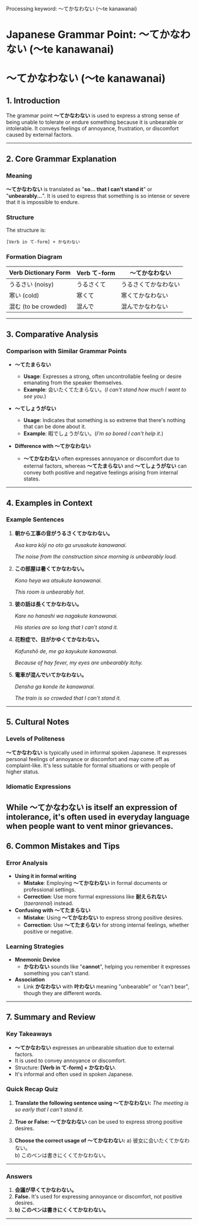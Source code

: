 Processing keyword: ～てかなわない (〜te kanawanai)
# Japanese Grammar Point: ～てかなわない (〜te kanawanai)
# 〜てかなわない (〜te kanawanai)
## 1. Introduction
The grammar point **〜てかなわない** is used to express a strong sense of being unable to tolerate or endure something because it is unbearable or intolerable. It conveys feelings of annoyance, frustration, or discomfort caused by external factors.

---
## 2. Core Grammar Explanation
### Meaning
**〜てかなわない** is translated as "**so... that I can't stand it**" or "**unbearably...**". It is used to express that something is so intense or severe that it is impossible to endure.
### Structure
The structure is:
```
[Verb in て-form] + かなわない
```
### Formation Diagram
| Verb Dictionary Form | Verb て-form | 〜てかなわない |
|----------------------|--------------|----------------|
| うるさい (noisy)       | うるさくて    | うるさくてかなわない |
| 寒い (cold)           | 寒くて       | 寒くてかなわない   |
| 混む (to be crowded)   | 混んで        | 混んでかなわない    |
---
## 3. Comparative Analysis
### Comparison with Similar Grammar Points
- **〜てたまらない**
  - **Usage**: Expresses a strong, often uncontrollable feeling or desire emanating from the speaker themselves.
  - **Example**: 会いたくてたまらない。(*I can't stand how much I want to see you.*)
  
- **〜てしょうがない**
  - **Usage**: Indicates that something is so extreme that there's nothing that can be done about it.
  - **Example**: 暇でしょうがない。(*I'm so bored I can't help it.*)
  
- **Difference with 〜てかなわない**
  - **〜てかなわない** often expresses annoyance or discomfort due to external factors, whereas **〜てたまらない** and **〜てしょうがない** can convey both positive and negative feelings arising from internal states.
---
## 4. Examples in Context
### Example Sentences
1. **朝から工事の音がうるさくてかなわない。**
   
   *Asa kara kōji no oto ga urusakute kanawanai.*
   
   *The noise from the construction since morning is unbearably loud.*
2. **この部屋は暑くてかなわない。**
   
   *Kono heya wa atsukute kanawanai.*
   
   *This room is unbearably hot.*
3. **彼の話は長くてかなわない。**
   
   *Kare no hanashi wa nagakute kanawanai.*
   
   *His stories are so long that I can't stand it.*
4. **花粉症で、目がかゆくてかなわない。**
   
   *Kafunshō de, me ga kayukute kanawanai.*
   
   *Because of hay fever, my eyes are unbearably itchy.*
5. **電車が混んでいてかなわない。**
   
   *Densha ga konde ite kanawanai.*
   
   *The train is so crowded that I can't stand it.*
---
## 5. Cultural Notes
### Levels of Politeness
**〜てかなわない** is typically used in informal spoken Japanese. It expresses personal feelings of annoyance or discomfort and may come off as complaint-like. It's less suitable for formal situations or with people of higher status.
### Idiomatic Expressions
While **〜てかなわない** is itself an expression of intolerance, it's often used in everyday language when people want to vent minor grievances.
---
## 6. Common Mistakes and Tips
### Error Analysis
- **Using it in formal writing**
  - **Mistake**: Employing **〜てかなわない** in formal documents or professional settings.
  - **Correction**: Use more formal expressions like **耐えられない** (*taerarenai*) instead.
- **Confusing with 〜てたまらない**
  - **Mistake**: Using **〜てかなわない** to express strong positive desires.
  - **Correction**: Use **〜てたまらない** for strong internal feelings, whether positive or negative.
### Learning Strategies
- **Mnemonic Device**
  - **かなわない** sounds like "**cannot**", helping you remember it expresses something you can't stand.
- **Association**
  - Link **かなわない** with **叶わない** meaning "unbearable" or "can't bear", though they are different words.
---
## 7. Summary and Review
### Key Takeaways
- **〜てかなわない** expresses an unbearable situation due to external factors.
- It is used to convey annoyance or discomfort.
- Structure: **[Verb in て-form] + かなわない**.
- It's informal and often used in spoken Japanese.
### Quick Recap Quiz
1. **Translate the following sentence using 〜てかなわない:**
   *The meeting is so early that I can't stand it.*
   
2. **True or False:**
   **〜てかなわない** can be used to express strong positive desires.
3. **Choose the correct usage of 〜てかなわない:**
   a) 彼女に会いたくてかなわない。  
   b) このペンは書きにくくてかなわない。
---
### Answers
1. **会議が早くてかなわない。**
2. **False.** It's used for expressing annoyance or discomfort, not positive desires.
3. **b) このペンは書きにくくてかなわない。**
---
